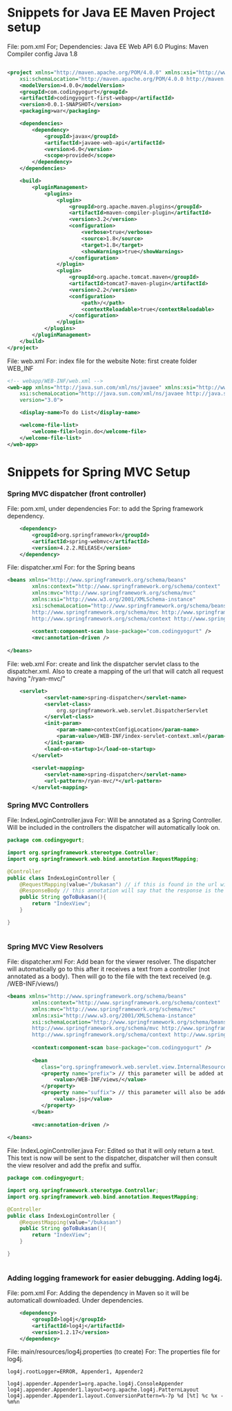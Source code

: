 # Snippets for Java EE Maven Project setup

File: pom.xml
For; 
Dependencies: Java EE Web API 6.0
Plugins: Maven Compiler config Java 1.8

```xml

<project xmlns="http://maven.apache.org/POM/4.0.0" xmlns:xsi="http://www.w3.org/2001/XMLSchema-instance"
	xsi:schemaLocation="http://maven.apache.org/POM/4.0.0 http://maven.apache.org/xsd/maven-4.0.0.xsd">
	<modelVersion>4.0.0</modelVersion>
	<groupId>com.codingyogurt</groupId>
	<artifactId>codingyogurt-first-webapp</artifactId>
	<version>0.0.1-SNAPSHOT</version>
	<packaging>war</packaging>

	<dependencies>
		<dependency>
			<groupId>javax</groupId>
			<artifactId>javaee-web-api</artifactId>
			<version>6.0</version>
			<scope>provided</scope>
		</dependency>
	</dependencies>

	<build>
		<pluginManagement>
			<plugins>
				<plugin>
					<groupId>org.apache.maven.plugins</groupId>
					<artifactId>maven-compiler-plugin</artifactId>
					<version>3.2</version>
					<configuration>
						<verbose>true</verbose>
						<source>1.8</source>
						<target>1.8</target>
						<showWarnings>true</showWarnings>
					</configuration>
				</plugin>
				<plugin>
					<groupId>org.apache.tomcat.maven</groupId>
					<artifactId>tomcat7-maven-plugin</artifactId>
					<version>2.2</version>
					<configuration>
						<path>/</path>
						<contextReloadable>true</contextReloadable>
					</configuration>
				</plugin>
			</plugins>
		</pluginManagement>
	</build>
</project>
```

File: web.xml
For: index file for the website
Note: first create folder WEB_INF 

```xml
<!-- webapp/WEB-INF/web.xml -->
<web-app xmlns="http://java.sun.com/xml/ns/javaee" xmlns:xsi="http://www.w3.org/2001/XMLSchema-instance"
	xsi:schemaLocation="http://java.sun.com/xml/ns/javaee http://java.sun.com/xml/ns/javaee/web-app_3_0.xsd"
	version="3.0">

	<display-name>To do List</display-name>

	<welcome-file-list>
		<welcome-file>login.do</welcome-file>
	</welcome-file-list>
</web-app>

```
# Snippets for Spring MVC Setup

### Spring MVC dispatcher (front controller)

File: pom.xml, under dependencies
For: to add the Spring framework dependency. 
```xml
	<dependency>
		<groupId>org.springframework</groupId>
		<artifactId>spring-webmvc</artifactId>
		<version>4.2.2.RELEASE</version>
	</dependency> 
```
File: dispatcher.xml
For: for the Spring beans
```xml
<beans xmlns="http://www.springframework.org/schema/beans"
	    xmlns:context="http://www.springframework.org/schema/context"
	    xmlns:mvc="http://www.springframework.org/schema/mvc"
	    xmlns:xsi="http://www.w3.org/2001/XMLSchema-instance"
	    xsi:schemaLocation="http://www.springframework.org/schema/beans http://www.springframework.org/schema/beans/spring-beans.xsd
	    http://www.springframework.org/schema/mvc http://www.springframework.org/schema/mvc/spring-mvc.xsd
	    http://www.springframework.org/schema/context http://www.springframework.org/schema/context/spring-context.xsd">
	
	    <context:component-scan base-package="com.codingyogurt" />
	    <mvc:annotation-driven />
	    
</beans>
```
File: web.xml
For: create and link the dispatcher servlet class to the dispatcher.xml. Also to create a mapping of the url that will catch all request having "/ryan-mvc/"
```xml
	<servlet>
	        <servlet-name>spring-dispatcher</servlet-name>
	        <servlet-class>
	            org.springframework.web.servlet.DispatcherServlet
	        </servlet-class>
	        <init-param>
	            <param-name>contextConfigLocation</param-name>
	            <param-value>/WEB-INF/index-servlet-context.xml</param-value>
	        </init-param>
	        <load-on-startup>1</load-on-startup>
	    </servlet>
	
	    <servlet-mapping>
	        <servlet-name>spring-dispatcher</servlet-name>
	        <url-pattern>/ryan-mvc/*</url-pattern>
	    </servlet-mapping>
```
### Spring MVC Controllers

File: IndexLoginController.java
For: Will be annotated as a Spring Controller. Will be included in the controllers the dispatcher will automatically look on.
```java
package com.codingyogurt;

import org.springframework.stereotype.Controller;
import org.springframework.web.bind.annotation.RequestMapping;

@Controller
public class IndexLoginController {
	@RequestMapping(value="/bukasan") // if this is found in the url with the created mapping /ryan-mvc/ map will be 							redirected here
	@ResponseBody // this annotation will say that the response is the body itself remove if the response is a jsp view
	public String goToBukasan(){
		return "IndexView";
	}

}
 

```
### Spring MVC View Resolvers

File: dispatcher.xml
For: Add bean for the viewer resolver. The dispatcher will automatically go to this after it receives a text from a controller (not annotated as a body). Then will go to the file with the text received (e.g. /WEB-INF/views/)
```xml
<beans xmlns="http://www.springframework.org/schema/beans"
	    xmlns:context="http://www.springframework.org/schema/context"
	    xmlns:mvc="http://www.springframework.org/schema/mvc"
	    xmlns:xsi="http://www.w3.org/2001/XMLSchema-instance"
	    xsi:schemaLocation="http://www.springframework.org/schema/beans http://www.springframework.org/schema/beans/spring-beans.xsd
	    http://www.springframework.org/schema/mvc http://www.springframework.org/schema/mvc/spring-mvc.xsd
	    http://www.springframework.org/schema/context http://www.springframework.org/schema/context/spring-context.xsd">
	
	    <context:component-scan base-package="com.codingyogurt" />
	
		<bean 
	       class="org.springframework.web.servlet.view.InternalResourceViewResolver">
	       <property name="prefix"> // this parameter will be added at the beginning of the response from the controller
	           <value>/WEB-INF/views/</value>
	       </property>
	       <property name="suffix"> // this parameter will also be added at the end of the response of the controller
	           <value>.jsp</value>
	       </property>
		</bean>
		
	    <mvc:annotation-driven />
	    
</beans>
```
File: IndexLoginController.java
For: Edited so that it will only return a text. This text is now will be sent to the dispatcher, dispatcher will then consult the view resolver and add the prefix and suffix.
```java
package com.codingyogurt;

import org.springframework.stereotype.Controller;
import org.springframework.web.bind.annotation.RequestMapping;

@Controller
public class IndexLoginController {
	@RequestMapping(value="/bukasan") 
	public String goToBukasan(){
		return "IndexView";
	}

}
 

```
### Adding logging framework for easier debugging. Adding log4j.
File: pom.xml
For: Adding the dependency in Maven so it will be automaticall downloaded. Under dependencies.
```xml
	<dependency>
		<groupId>log4j</groupId>
		<artifactId>log4j</artifactId>
		<version>1.2.17</version>
	</dependency>
```
File: main/resources/log4j.properties (to create)
For: The properties file for log4j.
```
log4j.rootLogger=ERROR, Appender1, Appender2
 
log4j.appender.Appender1=org.apache.log4j.ConsoleAppender
log4j.appender.Appender1.layout=org.apache.log4j.PatternLayout
log4j.appender.Appender1.layout.ConversionPattern=%-7p %d [%t] %c %x - %m%n
```
